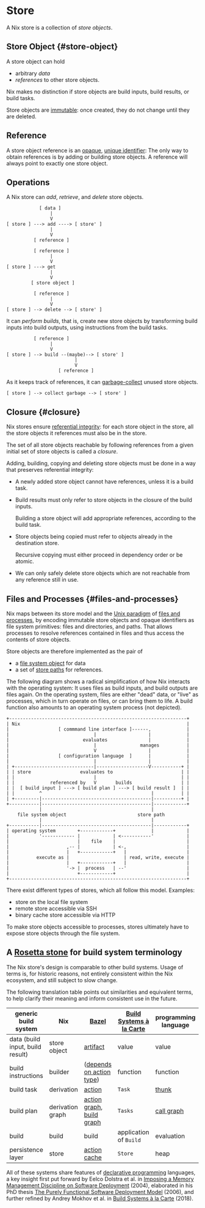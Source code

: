 # Store

A Nix store is a collection of *store objects*.

## Store Object {#store-object}

A store object can hold

- arbitrary *data*
- *references* to other store objects.

Nix makes no distinction if store objects are build inputs, build results, or build tasks.

Store objects are [immutable][immutable-object]: once created, they do not change until they are deleted.

## Reference

A store object reference is an [opaque][opaque-data-type], [unique identifier][unique-identifier]:
The only way to obtain references is by adding or building store objects.
A reference will always point to exactly one store object.

## Operations

A Nix store can *add*, *retrieve*, and *delete* store objects.

                [ data ]
                    |
                    V
    [ store ] ---> add ----> [ store' ]
                    |
                    V
              [ reference ]

<!-- -->

              [ reference ]
                    |
                    V
    [ store ] ---> get
                    |
                    V
             [ store object ]

<!-- -->

              [ reference ]
                    |
                    V
    [ store ] --> delete --> [ store' ]


It can *perform builds*, that is, create new store objects by transforming build inputs into build outputs, using instructions from the build tasks.


              [ reference ]
                    |
                    V
    [ store ] --> build --(maybe)--> [ store' ]
                             |
                             V
                       [ reference ]


As it keeps track of references, it can [garbage-collect][garbage-collection] unused store objects.


    [ store ] --> collect garbage --> [ store' ]


## Closure {#closure}

Nix stores ensure [referential integrity][referential-integrity]: for each store object in the store, all the store objects it references must also be in the store.

The set of all store objects reachable by following references from a given initial set of store objects is called a *closure*.

Adding, building, copying and deleting store objects must be done in a way that preserves referential integrity:

- A newly added store object cannot have references, unless it is a build task.

- Build results must only refer to store objects in the closure of the build inputs.

  Building a store object will add appropriate references, according to the build task.

- Store objects being copied must refer to objects already in the destination store.

  Recursive copying must either proceed in dependency order or be atomic.

- We can only safely delete store objects which are not reachable from any reference still in use.

  <!-- more details in section on garbage collection, link to it once it exists -->

[referential-integrity]: https://en.m.wikipedia.org/wiki/Referential_integrity
[garbage-collection]: https://en.m.wikipedia.org/wiki/Garbage_collection_(computer_science)
[immutable-object]: https://en.m.wikipedia.org/wiki/Immutable_object
[opaque-data-type]: https://en.m.wikipedia.org/wiki/Opaque_data_type
[unique-identifier]: https://en.m.wikipedia.org/wiki/Unique_identifier

## Files and Processes {#files-and-processes}

Nix maps between its store model and the [Unix paradigm][unix-paradigm] of [files and processes][file-descriptor], by encoding immutable store objects and opaque identifiers as file system primitives: files and directories, and paths.
That allows processes to resolve references contained in files and thus access the contents of store objects.

Store objects are therefore implemented as the pair of

  - a [file system object](fso.md) for data
  - a set of [store paths](path.md) for references.

[unix-paradigm]: https://en.m.wikipedia.org/wiki/Everything_is_a_file
[file-descriptor]: https://en.m.wikipedia.org/wiki/File_descriptor

The following diagram shows a radical simplification of how Nix interacts with the operating system:
It uses files as build inputs, and build outputs are files again.
On the operating system, files are either "dead" data, or "live" as processes, which in turn operate on files, or can bring them to life.
A build function also amounts to an operating system process (not depicted).

```
+-----------------------------------------------------------------+
| Nix                                                             |
|                  [ commmand line interface ]------,             |
|                               |                   |             |
|                           evaluates               |             |
|                               |                manages          |
|                               V                   |             |
|                  [ configuration language  ]      |             |
|                               |                   |             |
| +-----------------------------|-------------------V-----------+ |
| | store                  evaluates to                         | |
| |                             |                               | |
| |             referenced by   V       builds                  | |
| |  [ build input ] ---> [ build plan ] ---> [ build result ]  | |
| |         ^                                        |          | |
| +---------|----------------------------------------|----------+ |
+-----------|----------------------------------------|------------+
            |                                        |
    file system object                          store path
            |                                        |
+-----------|----------------------------------------|------------+
| operating system        +------------+             |            |
|           '------------ |            | <-----------'            |
|                         |    file    |                          |
|                     ,-- |            | <-,                      |
|                     |   +------------+   |                      |
|          execute as |                    | read, write, execute |
|                     |   +------------+   |                      |
|                     '-> |  process   | --'                      |
|                         +------------+                          |
+-----------------------------------------------------------------+
```

There exist different types of stores, which all follow this model.
Examples:
- store on the local file system
- remote store accessible via SSH
- binary cache store accessible via HTTP

To make store objects accessible to processes, stores ultimately have to expose store objects through the file system.

## A [Rosetta stone][rosetta-stone] for build system terminology

The Nix store's design is comparable to other build systems.
Usage of terms is, for historic reasons, not entirely consistent within the Nix ecosystem, and still subject to slow change.

The following translation table points out similarities and equivalent terms, to help clarify their meaning and inform consistent use in the future.

| generic build system             | Nix              | [Bazel][bazel]                                                       | [Build Systems à la Carte][bsalc] | programming language     |
| -------------------------------- | ---------------- | -------------------------------------------------------------------- | --------------------------------- | ------------------------ |
| data (build input, build result) | store object     | [artifact][bazel-artifact]                                           | value                             | value                    |
| build instructions               | builder          | ([depends on action type][bazel-actions])                            | function                          | function                 |
| build task                       | derivation       | [action][bazel-action]                                               | `Task`                            | [thunk][thunk]           |
| build plan                       | derivation graph | [action graph][bazel-action-graph], [build graph][bazel-build-graph] | `Tasks`                           | [call graph][call-graph] |
| build                            | build            | build                                                                | application of `Build`            | evaluation               |
| persistence layer                | store            | [action cache][bazel-action-cache]                                   | `Store`                           | heap                     |

All of these systems share features of [declarative programming][declarative-programming] languages, a key insight first put forward by Eelco Dolstra et al. in [Imposing a Memory Management Discipline on Software Deployment][immdsd] (2004), elaborated in his PhD thesis [The Purely Functional Software Deployment Model][phd-thesis] (2006), and further refined by Andrey Mokhov et al. in [Build Systems à la Carte][bsalc] (2018).

[rosetta-stone]: https://en.m.wikipedia.org/wiki/Rosetta_Stone
[bazel]: https://bazel.build/start/bazel-intro
[bazel-artifact]: https://bazel.build/reference/glossary#artifact
[bazel-actions]: https://docs.bazel.build/versions/main/skylark/lib/actions.html
[bazel-action]: https://bazel.build/reference/glossary#action
[bazel-action-graph]: https://bazel.build/reference/glossary#action-graph
[bazel-build-graph]: https://bazel.build/reference/glossary#build-graph
[bazel-action-cache]: https://bazel.build/reference/glossary#action-cache
[thunk]: https://en.m.wikipedia.org/wiki/Thunk
[call-graph]: https://en.m.wikipedia.org/wiki/Call_graph
[declarative-programming]: https://en.m.wikipedia.org/wiki/Declarative_programming
[immdsd]: https://edolstra.github.io/pubs/immdsd-icse2004-final.pdf
[phd-thesis]: https://edolstra.github.io/pubs/phd-thesis.pdf
[bsalc]: https://www.microsoft.com/en-us/research/uploads/prod/2018/03/build-systems.pdf
